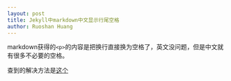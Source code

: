 ```yaml
---
layout: post
title: Jekyll中markdown中文显示行尾空格
author: Ruoshan Huang
---
```


markdown获得的`<p>`的内容是把换行直接换为空格了，英文没问题，但是中文就有很多不必要的空格。

查到的解决方法是[这个](http://chenyufei.info/blog/2011-12-23/fix-chinese-newline-becomes-space-in-browser-problem/)
